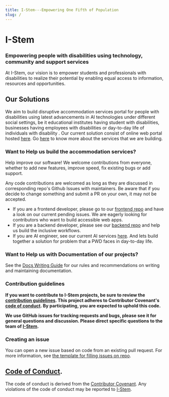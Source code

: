 ```yaml
---
title: I-Stem---Empowering One Fifth of Population
slug: /
---
```


# I-Stem
### Empowering people with disabilities using technology, community and support services

At I-Stem, our vision is to empower students and professionals with disabilities to realize their potential by enabling equal access to information, resources and opportunities.

## Our Solutions

   We aim to build disruptive accommodation services portal for people with disabilities using latest advancements in AI technologies under different social settings, be it educational institutes having student with disabilities, businesses having employees with disabilities or day-to-day life of individuals with disability  . Our current solution consist of online web portal hosted [here](https://portal.istemai.com). Go [here](https://istemai.com) to know more about the services that we are building.

### Want to Help us build the accommodation services?

Help improve our software! We welcome contributions from everyone, whether to add new features, improve speed, fix existing bugs or add support.

Any code contributions are welcomed as long as they are discussed in corresponding repo's Github Issues with maintainers. Be aware that if you decide to change something and submit a PR on your own, it may not be accepted.


- If you are a frontend developer, please go to our [frontend repo](https://github.com/I-Stem/frontend) and have a look on our current pending issues. We are eagerly looking for contributors who want to build accessible web apps.
- If you are a backend developer, please see our [backend repo](https://github.com/I-Stem/backend) and help us build the inclusive workflows.
- If you are AI engineer, see our current AI services [here](https://github.com/I-Stem/science). And lets build together a solution for problem that a PWD faces in day-to-day life.

### Want to Help us with Documentation of our projects?

See the [Docs Writing Guide](contributing/writing_guide) for our rules and recommendations on writing and maintaining documentation.


### Contribution guidelines

**If you want to contribute to I-Stem projects, be sure to review the
[contribution guidelines](contributing/index). This project adheres to Contributor Covenant's
[code of conduct](contributing/code_of_conduct). By participating, you are expected to
uphold this code.**

**We use GitHub issues for tracking requests and bugs, please see it for general questions and discussion. Please direct specific questions to the team of [I-Stem](mailto:info@inclusivestem.org).**

### Creating an issue

You can open a new issue based on code from an existing pull request. For more information, see [the template for filling issues on repo](https://github.com/I-Stem/backend).

## [Code of Conduct](contributing/code_of_conduct).

The code of conduct is derived from the [Contributor Covenant](https://www.contributor-covenant.org). Any violations of the code of conduct may be reported to [I-Stem](mailto:info@inclusivestem.org).

